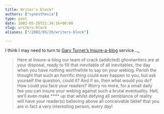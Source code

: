```yaml
---
title: Writer’s block?
authors: ["synesthesia"]
type: post
date: 2002-05-26T21:34:16+00:00
slug: writers-block 
aliases: ["/2002/05/26/writers-block"]

---
```

I think I may need to turn to <a href="https://www.garyturner.net/2002_05_01_archive.html#85103444" target="_blank">Gary Turner&#8217;s Insure-a-blog</a> service&#8230;_</p> 

> Here at Insure-a-blog our team of crack (addicted) ghostwriters are at your disposal, ready to fill that inevitable of all inevitables, the day when you have nothing worthwhile to say on your weblog. Perish the thought that such an horrific thing could ever happen to you, but ask yourself the question, could it? And if so, then what would you do? How could you face your readers? Worry no more, for a small daily fee you can insure your weblog against such a brutal eventuality. Hell, we&#8217;ll even make \**** up that whilst defying all semblance of reality will have your reader(s) believing above all conceivable belief that you are in fact a very interesting person, every day!

</i>